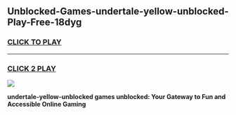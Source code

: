 
## Unblocked-Games-undertale-yellow-unblocked-Play-Free-18dyg
<h3>
<a href="https://premium76.site?title=undertale-yellow-unblocked&ref=19M">CLICK TO PLAY</a></h3>
<hr>

<h3>
<a href="https://premium76.site?title=undertale-yellow-unblocked&ref=19M">CLICK 2 PLAY</a>
  
</h3>

<a href="https://premium76.site?title=undertale-yellow-unblocked&ref=19M"><img src="https://clearcache.store/games.png"></a>


**undertale-yellow-unblocked games unblocked: Your Gateway to Fun and Accessible Online Gaming**
